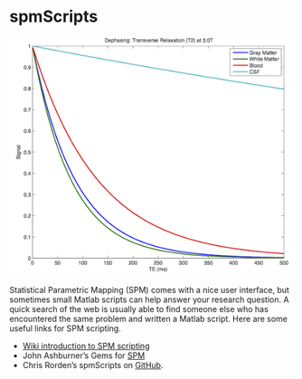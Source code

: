 # spmScripts

![echo time image](TE.png)

Statistical Parametric Mapping (SPM) comes with a nice user interface, but sometimes small Matlab scripts can help answer your research question. A quick search of the web is usually able to find someone else who has encountered the same problem and written a Matlab script. Here are some useful links for SPM scripting.

 - [Wiki introduction to SPM scripting](https://en.wikibooks.org/wiki/SPM/Programming_intro)
 - John Ashburner’s Gems for [SPM](https://blog.nisox.org/tag/johns-gems/)
 - Chris Rorden’s spmScripts on [GitHub](https://github.com/rordenlab/spmScripts).
